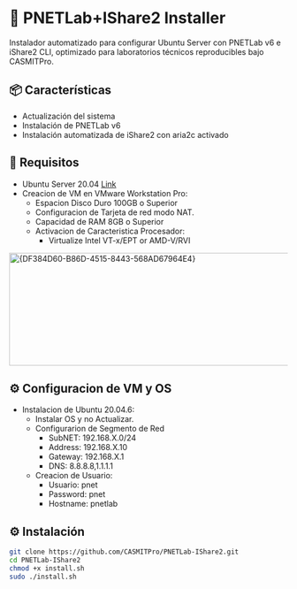 # 🚀 PNETLab+IShare2 Installer

Instalador automatizado para configurar Ubuntu Server con PNETLab v6 e iShare2 CLI, optimizado para laboratorios técnicos reproducibles bajo CASMITPro.

## 📦 Características

- Actualización del sistema
- Instalación de PNETLab v6
- Instalación automatizada de iShare2 con aria2c activado

## 🧰 Requisitos

- Ubuntu Server 20.04 [Link](https://releases.ubuntu.com/focal/)
- Creacion de VM en VMware Workstation Pro:
  * Espacion Disco Duro 100GB o Superior
  * Configuracion de Tarjeta de red modo NAT.
  * Capacidad de RAM 8GB o Superior
  * Activacion de Caracteristica Procesador:
    - Virtualize Intel VT-x/EPT or AMD-V/RVI
 <img width="736" height="204" alt="{DF384D60-B86D-4515-8443-568AD67964E4}" src="https://github.com/user-attachments/assets/502d5f8e-2f66-485e-a339-7cd2bb9bb9c7" />

## ⚙️ Configuracion de VM y OS

- Instalacion de Ubuntu 20.04.6:
  * Instalar OS y no Actualizar.
  * Configurarion de Segmento de Red
    - SubNET: 192.168.X.0/24
    - Address: 192.168.X.10
    - Gateway: 192.168.X.1
    - DNS: 8.8.8.8,1.1.1.1
  * Creacion de Usuario:
    - Usuario: pnet
    - Password: pnet
    - Hostname: pnetlab 

## ⚙️ Instalación

```bash
git clone https://github.com/CASMITPro/PNETLab-IShare2.git
cd PNETLab-IShare2
chmod +x install.sh
sudo ./install.sh


